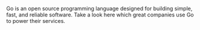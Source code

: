 Go is an open source programming language designed for building simple, fast, and reliable software. Take a look here which great companies use Go to power their services.

